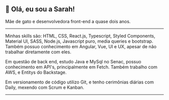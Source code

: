 ## 👋 Olá, eu sou a Sarah!


Mãe de gato e desenvolvedora front-end a quase dois anos. 

<hr>

Minhas skills são: HTML, CSS, React.js, Typescript, Styled Components, Material UI, SASS, Node.js, Javascript puro, media queries e bootstrap. Também possuo conhecimento em Angular, Vue, UI e UX, apesar de não trabalhar diretamente com eles. 

Em questão de back end, estudo Java e MySql no Senac, possuo conhecimento em API's, principalmente em Fetch. Também trabalho com AWS, e Entitys do Backstage. 

Em versionamento de código utilizo Git, e tenho cerimônias diárias com Daily, mexendo com Scrum e Kanban.
<hr>

<!---
srhgeorgia/srhgeorgia is a ✨ special ✨ repository because its `README.md` (this file) appears on your GitHub profile.
You can click the Preview link to take a look at your changes.
--->
